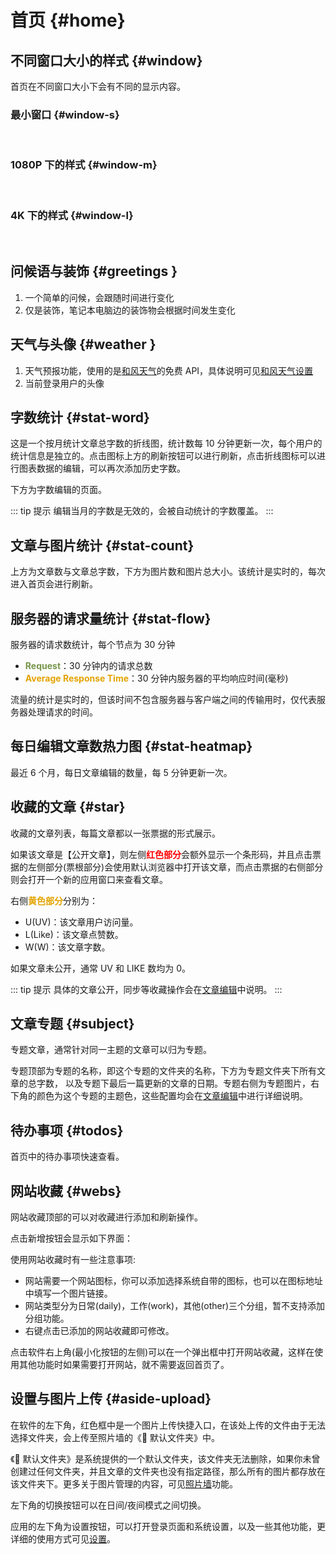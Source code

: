 <script setup lang="ts">
import { onMounted } from 'vue'
import { info } from '../scripts/stat-api'

onMounted(() => {
  info()
})
</script>

# 首页 {#home}

## 不同窗口大小的样式 {#window}

首页在不同窗口大小下会有不同的显示内容。

### 最小窗口 {#window-s}

<br/>
<bl-theme-img light-img="../imgs/home/home_light_s.png" dark-img="../imgs/home/home_dark_s.png"/>

### 1080P 下的样式 {#window-m}

<br/>
<bl-theme-img light-img="../imgs/home/home_light.png" dark-img="../imgs/home/home_dark.png"/>

### 4K 下的样式 {#window-l}

<br/>
<bl-theme-img light-img="../imgs/home/home_light_4k.png" dark-img="../imgs/home/home_dark_4k.png"/>

## 问候语与装饰 {#greetings }

<bl-img src="../imgs/home/home_hello.png" width="300px" :shadow="false"/>

1. 一个简单的问候，会跟随时间进行变化
2. 仅是装饰，笔记本电脑边的装饰物会根据时间发生变化

## 天气与头像 {#weather }

<bl-img src="../imgs/home/weather.png" width="350px" :shadow="false"/>
<bl-img src="../imgs/home/avatar.png" width="150px" :shadow="false"/>

1. 天气预报功能，使用的是[和风天气](https://www.qweather.com/)的免费 API，具体说明可见[和风天气设置](./weather)
2. 当前登录用户的头像

## 字数统计 {#stat-word}

<bl-img src="../imgs/home/stat_word.png" width="700px" />

这是一个按月统计文章总字数的折线图，统计数每 10 分钟更新一次，每个用户的统计信息是独立的。点击图标上方的刷新按钮可以进行刷新，点击折线图标可以进行图表数据的编辑，可以再次添加历史字数。

下方为字数编辑的页面。

<bl-img src="../imgs/home/stat_word_editor.png" width="700px" />

::: tip 提示
编辑当月的字数是无效的，会被自动统计的字数覆盖。
:::

## 文章与图片统计 {#stat-count}

<bl-img src="../imgs/home/stat_count.png" width="200px" :shadow="false" />

上方为文章数与文章总字数，下方为图片数和图片总大小。该统计是实时的，每次进入首页会进行刷新。

## 服务器的请求量统计 {#stat-flow}

<bl-img src="../imgs/home/stat_flow.png" width="700px" :shadow="false"  />

服务器的请求数统计，每个节点为 30 分钟

- <span style="color:#779649;font-weight: bold;">Request</span>：30 分钟内的请求总数
- <span style="color:#E3A300;font-weight: bold;">Average Response Time</span>：30 分钟内服务器的平均响应时间(毫秒)

流量的统计是实时的，但该时间不包含服务器与客户端之间的传输用时，仅代表服务器处理请求的时间。

## 每日编辑文章数热力图 {#stat-heatmap}

<bl-img src="../imgs/home/stat_heatmap.png" width="700px" :shadow="false"  />

最近 6 个月，每日文章编辑的数量，每 5 分钟更新一次。

## 收藏的文章 {#star}

<bl-img src="../imgs/home/star.png" width="450px" :shadow="false"  />

收藏的文章列表，每篇文章都以一张票据的形式展示。

如果该文章是【公开文章】，则左侧<span style="color:red;font-weight: bold;">红色部分</span>会额外显示一个条形码，并且点击票据的左侧部分(票根部分)会使用默认浏览器中打开该文章，而点击票据的右侧部分则会打开一个新的应用窗口来查看文章。

右侧<span style="color:#E3A300;font-weight: bold;">黄色部分</span>分别为：

- U(UV)：该文章用户访问量。
- L(Like)：该文章点赞数。
- W(W)：该文章字数。

如果文章未公开，通常 UV 和 LIKE 数均为 0。

::: tip 提示
具体的文章公开，同步等收藏操作会在[文章编辑](./article)中说明。
:::

## 文章专题 {#subject}

<bl-img src="../imgs/home/subjects.png" width="450px" :shadow="false"  />

专题文章，通常针对同一主题的文章可以归为专题。

专题顶部为专题的名称，即这个专题的文件夹的名称，下方为专题文件夹下所有文章的总字数， 以及专题下最后一篇更新的文章的日期。专题右侧为专题图片，右下角的颜色为这个专题的主题色，这些配置均会在[文章编辑](./article)中进行详细说明。

## 待办事项 {#todos}

<bl-img src="../imgs/home/todos.png" width="650px"  />

首页中的待办事项快速查看。

## 网站收藏 {#webs}

<bl-img src="../imgs/home/web.png" width="350px" :shadow="false"  />

网站收藏顶部的可以对收藏进行添加和刷新操作。

<bl-img src="../imgs/home/web_title.png" width="350px" />

点击新增按钮会显示如下界面：

<bl-img src="../imgs/home/web_add.png" width="350px" />

使用网站收藏时有一些注意事项:

- 网站需要一个网站图标，你可以添加选择系统自带的图标，也可以在图标地址中填写一个图片链接。
- 网站类型分为日常(daily)，工作(work)，其他(other)三个分组，暂不支持添加分组功能。
- 右键点击已添加的网站收藏即可修改。

点击软件右上角(最小化按钮的左侧)可以在一个弹出框中打开网站收藏，这样在使用其他功能时如果需要打开网站，就不需要返回首页了。

## 设置与图片上传 {#aside-upload}

<div style="display:flex;">
<bl-img src="../imgs/home/file_upload.png" width="60px" />
<div>
在软件的左下角，红色框中是一个图片上传快捷入口，在该处上传的文件由于无法选择文件夹，会上传至照片墙的《🌌 默认文件夹》中。

《🌌 默认文件夹》是系统提供的一个默认文件夹，该文件夹无法删除，如果你未曾创建过任何文件夹，并且文章的文件夹也没有指定路径，那么所有的图片都存放在该文件夹下。更多关于图片管理的内容，可见[照片墙](./picture)功能。

左下角的切换按钮可以在日间/夜间模式之间切换。

应用的左下角为设置按钮，可以打开登录页面和系统设置，以及一些其他功能，更详细的使用方式可见[设置](./setting)。

</div>
</div>
